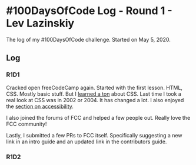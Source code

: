# #100DaysOfCode Log - Round 1 - Lev Lazinskiy

The log of my #100DaysOfCode challenge. Started on May 5, 2020.

## Log

### R1D1 
Cracked open freeCodeCamp again. Started with the first lesson. HTML, CSS. Mostly basic stuff. But I [learned a ton](https://www.evernote.com/l/AUhKU_NVPo5DgbjGxBQ2v5NQmc39WzzIQEA/) about CSS. Last time I took a real look at CSS was in 2002 or 2004. It has changed a lot. I also enjoyed the [section on accessibility](https://www.evernote.com/l/AUhOX4bC4nhC57AQJ5G13er-AEvoSd5D48c/). 

I also joined the forums of FCC and helped a few people out. Really love the FCC community! 

Lastly, I submitted a few PRs to FCC itself. Specifically suggesting a new link in an intro guide and an updated link in the contributors guide.

### R1D2
